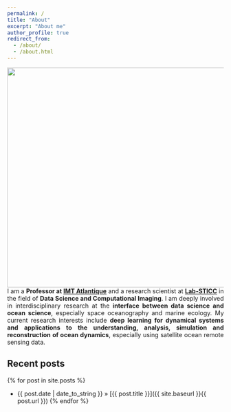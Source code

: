 ```yaml
---
permalink: /
title: "About"
excerpt: "About me"
author_profile: true
redirect_from: 
  - /about/
  - /about.html
---
```

 <img src="https://rfablet.github.io/images/im-datawave.jpg" width="512" align ="middle">

<div style="text-align: justify">   
I am a <strong>Professor at <a href="https://www.imt-atlantique.fr">IMT Atlantique</a></strong> and a research scientist at <strong><a href="https://www.lab-sticc.fr">Lab-STICC</a></strong> in the field of <strong>Data Science and Computational Imaging</strong>. I am deeply involved in interdisciplinary research at the <strong>interface between data science and ocean science</strong>, especially space oceanography and marine ecology. My current research interests include <strong>deep learning for dynamical systems and applications to the understanding, analysis, simulation and reconstruction of ocean dynamics</strong>, especially using satellite ocean remote sensing data. 
<!--</div>
<div style="text-align: justify">-->
</div>

## Recent posts
{% for post in site.posts %}
   - {{ post.date | date_to_string }} » [{{ post.title }}]({{ site.baseurl }}{{ post.url }})
{% endfor %}

